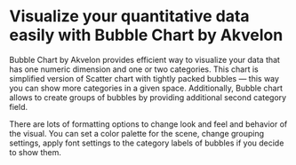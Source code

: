 # Visualize your quantitative data easily with Bubble Chart by Akvelon

Bubble Chart by Akvelon provides efficient way to visualize your data that has one numeric dimension and one or two categories. This chart is simplified version of Scatter chart with tightly packed bubbles — this way you can show more categories in a given space. Additionally, Bubble chart allows to create groups of bubbles by providing additional second category field.

There are lots of formatting options to change look and feel and behavior of the visual. You can set a color palette for the scene, change grouping settings, apply font settings to the category labels of bubbles if you decide to show them.
